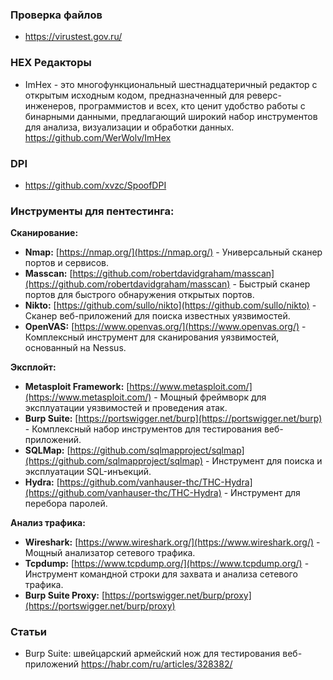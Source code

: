 
### Проверка файлов

- https://virustest.gov.ru/

### HEX Редакторы

- ImHex - это многофункциональный шестнадцатеричный редактор с открытым исходным кодом, предназначенный для реверс-инженеров, программистов и всех, кто ценит удобство работы с бинарными данными, предлагающий широкий набор инструментов для анализа, визуализации и обработки данных. https://github.com/WerWolv/ImHex

### DPI

- https://github.com/xvzc/SpoofDPI

### Инструменты для пентестинга:

**Сканирование:**

* **Nmap:** [https://nmap.org/](https://nmap.org/) - Универсальный сканер портов и сервисов.
* **Masscan:** [https://github.com/robertdavidgraham/masscan](https://github.com/robertdavidgraham/masscan) - Быстрый сканер портов для быстрого обнаружения открытых портов.
* **Nikto:** [https://github.com/sullo/nikto](https://github.com/sullo/nikto) - Сканер веб-приложений для поиска известных уязвимостей.
* **OpenVAS:** [https://www.openvas.org/](https://www.openvas.org/) - Комплексный инструмент для сканирования уязвимостей, основанный на Nessus.

**Эксплойт:**

* **Metasploit Framework:** [https://www.metasploit.com/](https://www.metasploit.com/) - Мощный фреймворк для эксплуатации уязвимостей и проведения атак.
* **Burp Suite:** [https://portswigger.net/burp](https://portswigger.net/burp) - Комплексный набор инструментов для тестирования веб-приложений.
* **SQLMap:** [https://github.com/sqlmapproject/sqlmap](https://github.com/sqlmapproject/sqlmap) - Инструмент для поиска и эксплуатации SQL-инъекций.
* **Hydra:** [https://github.com/vanhauser-thc/THC-Hydra](https://github.com/vanhauser-thc/THC-Hydra) - Инструмент для перебора паролей.

**Анализ трафика:**

* **Wireshark:** [https://www.wireshark.org/](https://www.wireshark.org/) - Мощный анализатор сетевого трафика.
* **Tcpdump:** [https://www.tcpdump.org/](https://www.tcpdump.org/) - Инструмент командной строки для захвата и анализа сетевого трафика.
* **Burp Suite Proxy:** [https://portswigger.net/burp/proxy](https://portswigger.net/burp/proxy)

### Статьи

- Burp Suite: швейцарский армейский нож для тестирования веб-приложений https://habr.com/ru/articles/328382/
